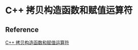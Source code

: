 # C++ 拷贝构造函数和赋值运算符
## Reference
[C++ 拷贝构造函数和赋值运算符](https://www.cnblogs.com/wangguchangqing/p/6141743.html)